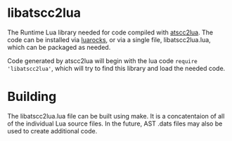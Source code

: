 # libatscc2lua

The Runtime Lua library needed for code compiled with [atscc2lua](https://github.com/bakpakin/ats-lua).
The code can be installed via [luarocks](https://luarocks.org), or via a single file, 
libatscc2lua.lua, which can be packaged as needed.

Code generated by atscc2lua will begin with the lua code `require 'libatscc2lua'`, which
will try to find this library and load the needed code.

# Building

The libatscc2lua.lua file can be built using make. It is a concatentaion of all of
the individual Lua source files. In the future, AST .dats files may also be used
to create additional code.
